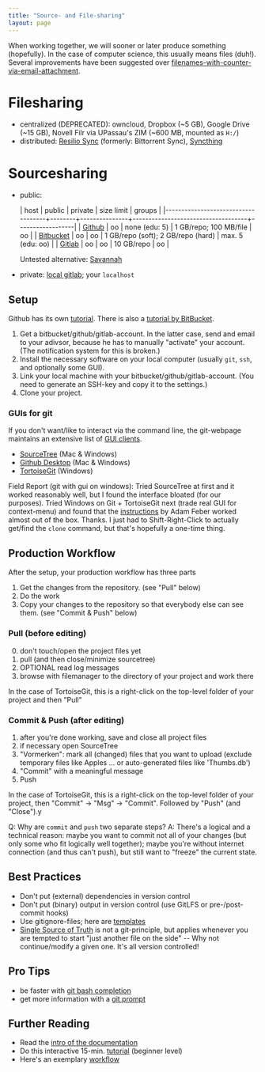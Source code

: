 ```yaml
---
title: "Source- and File-sharing"
layout: page
---
```


When working together, we will sooner or later produce something
(hopefully). In the case of computer science, this usually means files
(duh!). Several improvements have been suggested over
[filenames-with-counter-via-email-attachment](http://www.phdcomics.com/comics/archive.php?comicid=1531).

# Filesharing

- centralized (DEPRECATED): owncloud, Dropbox (~5 GB), Google Drive (~15 GB), Novell Filr
  via UPassau's ZIM (~600 MB, mounted as `H:/`)
- distributed: [Resilio Sync](http://getsync.com) (formerly: Bittorrent
  Sync), [Syncthing](https://syncthing.net/)

# Sourcesharing

- public:

  | host                               | public | private       | size limit                         | groups           |
  |------------------------------------+--------+---------------+------------------------------------+------------------|
  | [Github](https://github.com)       | oo     | none (edu: 5) | 1 GB/repo; 100 MB/file             | oo               |
  | [Bitbucket](https://bitbucket.com) | oo     | oo            | 1 GB/repo (soft); 2 GB/repo (hard) | max. 5 (edu: oo) |
  | [Gitlab](https://gitlab.com)       | oo     | oo            | 10 GB/repo                         | oo               |

  Untested alternative: [Savannah](https://savannah.gnu.org)

- private: [local gitlab](https://gitlab.dimis.uni-passau.de); your `localhost`

## Setup

Github has its own
[tutorial](https://guides.github.com/activities/hello-world/). There is also a [tutorial by BitBucket](https://www.atlassian.com/git/tutorials/learn-git-with-bitbucket-cloud).

1. Get a bitbucket/github/gitlab-account. In the latter case, send and
email to your adivsor, because he has to manually "activate" your
account. (The notification system for this is broken.)
2. Install the necessary software on your local computer (usually
`git`, `ssh`, and optionally some GUI).
3. Link your local machine with your bitbucket/github/gitlab-account. (You need to generate an SSH-key and
copy it to the settings.)
4. Clone your project.

### GUIs for git


If you don't want/like to interact via the command line, the git-webpage maintains an extensive list of [GUI
clients](https://git-scm.com/downloads/guis).

- [SourceTree](https://www.sourcetreeapp.com/) (Mac & Windows)
- [Github Desktop](https://desktop.github.com/) (Mac & Windows)
- [TortoiseGit](https://tortoisegit.org/) (Windows)

Field Report (git with gui on windows): Tried SourceTree at first and it
worked reasonably well, but I found the interface bloated (for our
purposes). Tried Windows on Git + TortoiseGit next (trade real GUI for
context-menu) and found that the
[instructions](https://blog.assembla.com/AssemblaBlog/tabid/12618/bid/77264/Setting-Up-Git-on-Windows-in-Four-Easy-Steps.aspx)
by Adam Feber worked almost out of the box. Thanks. I just had to
Shift-Right-Click to actually get/find the `clone` command, but that's
hopefully a one-time thing.

## Production Workflow

After the setup, your production workflow has three parts

1. Get the changes from the repository. (see "Pull" below)
2. Do the work
3. Copy your changes to the repository so that everybody else can see
them. (see "Commit & Push" below)


### Pull (before editing)

0. don't touch/open the project files yet
1. pull (and then close/minimize sourcetree)
2. OPTIONAL read log messages
3. browse with filemanager to the directory of your project and work
there

In the case of TortoiseGit, this is a right-click on the top-level
folder of your project and then "Pull"


### Commit & Push (after editing)

1. after you're done working, save and close all project files
2. if necessary open SourceTree
3. "Vormerken": mark all (changed) files that you want to upload
(exclude temporary files like Apples ... or auto-generated files like
'Thumbs.db')
3. "Commit" with a meaningful message
4. Push

In the case of TortoiseGit, this is a right-click on the top-level
folder of your project, then "Commit" -> "Msg" -> "Commit". Followed by
"Push" (and "Close").y

Q: Why are `commit` and `push` two separate steps?
A: There's a logical and a technical reason: maybe you want to
commit not all of your changes (but only some who fit logically well
together); maybe you're without internet connection (and thus can't push), but still want to "freeze" the current
state.

## Best Practices

- Don't put (external) dependencies in version control
- Don't put (binary) output in version control (use GitLFS or
  pre-/post-commit hooks)
- Use gitignore-files; here are
  [templates](https://github.com/github/gitignore)
- [Single Source of
  Truth](https://en.wikipedia.org/wiki/Single_source_of_truth) is not a
  git-principle, but applies whenever you are tempted to start "just
  another file on the side" -- Why not continue/modify a given one. It's
  all version controlled!

## Pro Tips
 
- be faster with [git bash
  completion](https://github.com/git/git/blob/master/contrib/completion/git-prompt.sh)
- get more information with a [git
  prompt](https://github.com/git/git/blob/master/contrib/completion/git-prompt.sh)



## Further Reading

- Read the [intro of the
  documentation](https://git-scm.com/book/en/v2/Getting-Started-About-Version-Control)
- Do this interactive 15-min.
  [tutorial](https://try.github.io/levels/1/challenges/1) (beginner
  level)
- Here's an exemplary
  [workflow](http://nvie.com/posts/a-successful-git-branching-model/)
